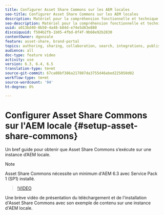 ```yaml
---
title: Configurer Asset Share Commons sur les AEM locales
seo-title: Configurer Asset Share Commons sur les AEM locales
description: Matériel pour la compréhension fonctionnelle et technique Ressources Partager des communes
seo-description: Matériel pour la compréhension fonctionnelle et technique Ressources Partager des communes
uuid: a013bd40-0b50-4a48-b84d-e74e5d83e880
discoiquuid: f504b2fb-1b05-4fbd-8f4f-9b68e92b2830
contentOwner: dgonzale
feature: asset-share, brand-portal
topics: authoring, sharing, collaboration, search, integrations, publishing, metadata, images, renditions
audience: all
doc-type: feature video
activity: use
version: 6.3, 6.4, 6.5
translation-type: tm+mt
source-git-commit: 67ca08bf386a217807da3755d46abed225050d02
workflow-type: tm+mt
source-wordcount: '94'
ht-degree: 0%

---
```



# Configurer Asset Share Commons sur l&#39;AEM locale {#setup-asset-share-commons}

Un bref guide pour obtenir que Asset Share Commons s’exécute sur une instance d’AEM locale.

>[!NOTE]
>
>Asset Share Commons nécessite un minimum d&#39;AEM 6.3 avec Service Pack 1 (SP1) installé.

>[!VIDEO](https://video.tv.adobe.com/v/20499/?quality=9&learn=on)

Une brève vidéo de présentation du téléchargement et de l&#39;installation d&#39;Asset Share Commons avec son exemple de contenu sur une instance d&#39;AEM locale.
